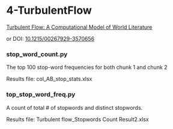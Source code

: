 # 4-TurbulentFlow

[Turbulent Flow: A Computational Model of World Literature](https://lucian.uchicago.edu/blogs/literarynetworks/files/2017/07/LONG_SO_MLQ.pdf)

or DOI: [10.1215/00267929-3570656](https://DOI.org/10.1215/00267929-3570656)

### stop_word_count.py
The top 100 stop-word frequencies for both chunk 1 and chunk 2

Results file: col_AB_stop_stats.xlsx

### top_stop_word_freq.py
A count of total # of stopwords and distinct stopwords. 

Results file: Turbulent flow_Stopwords Count Result2.xlsx
